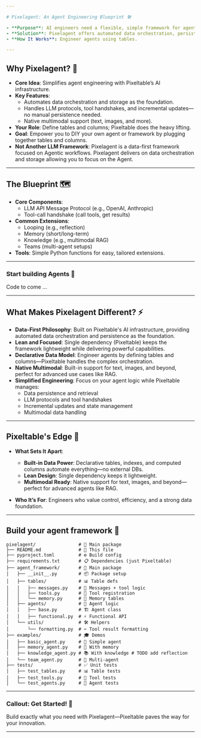 ```yaml
---

# Pixelagent: An Agent Engineering Blueprint 🛠️

- **Purpose**: AI engineers need a flexible, simple framework for agent engineering.
- **Solution**: Pixelagent offers automated data orchestration, persistence, low-level LLM access, and multimodal support.
- **How It Works**: Engineer agents using tables.

---
```


## Why Pixelagent? 🌟

- **Core Idea**: Simplifies agent engineering with Pixeltable’s AI infrastructure. 
- **Key Features**:
  - Automates data orchestration and storage as the foundation.
  - Handles LLM protocols, tool handshakes, and incremental updates—no manual persistence needed.
  - Native multimodal support (text, images, and more).
- **Your Role**: Define tables and columns; Pixeltable does the heavy lifting.
- **Goal**: Empower you to DIY your own agent or framework by plugging together tables and columns.
- **Not Another LLM Framework**: Pixelagent is a data-first framework focused on Agentic workflows. Pixelagent delivers on data orchestration and storage allowing you to focus on the Agent.

---

## The Blueprint 🗺️

- **Core Components**:
  - LLM API Message Protocol (e.g., OpenAI, Anthropic)
  - Tool-call handshake (call tools, get results)
- **Common Extensions**:
  - Looping (e.g., reflection)
  - Memory (short/long-term)
  - Knowledge (e.g., multimodal RAG)
  - Teams (multi-agent setups)
- **Tools**: Simple Python functions for easy, tailored extensions.

---

### Start building Agents 🤖

Code to come ...

---

## What Makes Pixelagent Different? ⚡

- **Data-First Philosophy**: Built on Pixeltable's AI infrastructure, providing automated data orchestration and persistence as the foundation.
- **Lean and Focused**: Single dependency (Pixeltable) keeps the framework lightweight while delivering powerful capabilities.
- **Declarative Data Model**: Engineer agents by defining tables and columns—Pixeltable handles the complex orchestration.
- **Native Multimodal**: Built-in support for text, images, and beyond, perfect for advanced use cases like RAG.
- **Simplified Engineering**: Focus on your agent logic while Pixeltable manages:
  - Data persistence and retrieval
  - LLM protocols and tool handshakes
  - Incremental updates and state management
  - Multimodal data handling

---

## Pixeltable's Edge 🚀

- **What Sets It Apart**:
  - **Built-in Data Power**: Declarative tables, indexes, and computed columns automate everything—no external DBs.
  - **Lean Design**: Single dependency keeps it lightweight.
  - **Multimodal Ready**: Native support for text, images, and beyond—perfect for advanced agents like RAG.

- **Who It’s For**: Engineers who value control, efficiency, and a strong data foundation.

---

## Build your agent framework 📂

```
pixelagent/                # 🧠 Main package
├── README.md              # 📜 This file
├── pyproject.toml         # ⚙️ Build config
├── requirements.txt       # 📋 Dependencies (just Pixeltable)
├── agent_framework/       # 🧠 Main package
│   ├── __init__.py        # 📦 Package setup
│   ├── tables/            # 📊 Table defs
│   │   ├── messages.py    # 💬 Messages + tool logic
│   │   ├── tools.py       # 🔧 Tool registration
│   │   └── memory.py      # 🧠 Memory tables
│   ├── agents/            # 🤖 Agent logic
│   │   ├── base.py        # 🏗️ Agent class
│   │   ├── functional.py  # ⚡ Functional API
│   └── utils/             # 🛠️ Helpers
│       └── formatting.py  # ✂️ Tool result formatting
├── examples/              # 🎓 Demos
│   ├── basic_agent.py     # 🌱 Simple agent
│   ├── memory_agent.py    # 🧠 With memory
│   ├── knowledge_agent.py # 📚 With knowledge # TODO add reflection
│   └── team_agent.py      # 👥 Multi-agent
├── tests/                 # ✅ Unit tests
│   ├── test_tables.py     # 📊 Table tests
│   ├── test_tools.py      # 🔧 Tool tests
│   └── test_agents.py     # 🤖 Agent tests
```

---

### Callout: Get Started! 🎉
Build exactly what you need with Pixelagent—Pixeltable paves the way for your innovation.

---